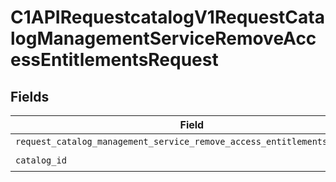 # C1APIRequestcatalogV1RequestCatalogManagementServiceRemoveAccessEntitlementsRequest


## Fields

| Field                                                                                                                                                                    | Type                                                                                                                                                                     | Required                                                                                                                                                                 | Description                                                                                                                                                              |
| ------------------------------------------------------------------------------------------------------------------------------------------------------------------------ | ------------------------------------------------------------------------------------------------------------------------------------------------------------------------ | ------------------------------------------------------------------------------------------------------------------------------------------------------------------------ | ------------------------------------------------------------------------------------------------------------------------------------------------------------------------ |
| `request_catalog_management_service_remove_access_entitlements_request`                                                                                                  | [Optional[shared.RequestCatalogManagementServiceRemoveAccessEntitlementsRequest]](../../models/shared/requestcatalogmanagementserviceremoveaccessentitlementsrequest.md) | :heavy_minus_sign:                                                                                                                                                       | N/A                                                                                                                                                                      |
| `catalog_id`                                                                                                                                                             | *str*                                                                                                                                                                    | :heavy_check_mark:                                                                                                                                                       | N/A                                                                                                                                                                      |